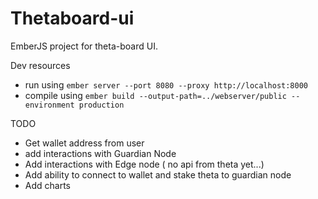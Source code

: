 # Thetaboard-ui

EmberJS project for theta-board UI.

Dev resources
- run using `ember server --port 8080 --proxy http://localhost:8000`
- compile using `ember build --output-path=../webserver/public --environment production`

TODO

- Get wallet address from user
- add interactions with Guardian Node
- Add interactions with Edge node ( no api from theta yet...)
- Add ability to connect to wallet and stake theta to guardian node
- Add charts

